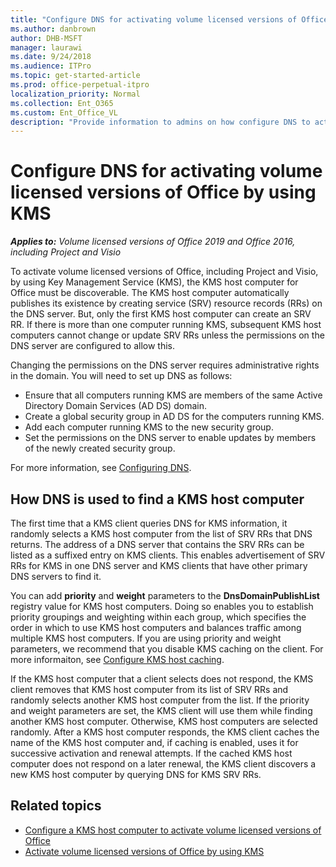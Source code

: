 ```yaml
---
title: "Configure DNS for activating volume licensed versions of Office by using KMS"
ms.author: danbrown
author: DHB-MSFT
manager: laurawi
ms.date: 9/24/2018
ms.audience: ITPro
ms.topic: get-started-article
ms.prod: office-perpetual-itpro
localization_priority: Normal
ms.collection: Ent_O365
ms.custom: Ent_Office_VL
description: "Provide information to admins on how configure DNS to activate volume licensed versions of Office by using KMS."
---
```


# Configure DNS for activating volume licensed versions of Office by using KMS

 ***Applies to:*** *Volume licensed versions of Office 2019 and Office 2016, including Project and Visio*
 
  
To activate volume licensed versions of Office, including Project and Visio, by using Key Management Service (KMS), the KMS host computer for Office must be discoverable. The KMS host computer automatically publishes its existence by creating service (SRV) resource records (RRs) on the DNS server. But, only the first KMS host computer can create an SRV RR. If there is more than one computer running KMS, subsequent KMS host computers cannot change or update SRV RRs unless the permissions on the DNS server are configured to allow this.

Changing the permissions on the DNS server requires administrative rights in the domain. You will need to set up DNS as follows:
  
- Ensure that all computers running KMS are members of the same Active Directory Domain Services (AD DS) domain.
- Create a global security group in AD DS for the computers running KMS.
- Add each computer running KMS to the new security group.
- Set the permissions on the DNS server to enable updates by members of the newly created security group.
    
For more information, see [Configuring DNS](https://go.microsoft.com/fwlink/p/?LinkId=238674).
  

## How DNS is used to find a KMS host computer

The first time that a KMS client queries DNS for KMS information, it randomly selects a KMS host computer from the list of SRV RRs that DNS returns. The address of a DNS server that contains the SRV RRs can be listed as a suffixed entry on KMS clients. This enables advertisement of SRV RRs for KMS in one DNS server and KMS clients that have other primary DNS servers to find it.
  
You can add **priority** and **weight** parameters to the **DnsDomainPublishList** registry value for KMS host computers. Doing so enables you to establish priority groupings and weighting within each group, which specifies the order in which to use KMS host computers and balances traffic among multiple KMS host computers. If you are using priority and weight parameters, we recommend that you disable KMS caching on the client. For more informaiton, see [Configure KMS host caching](activate-office-by-using-kms.md#KMSClientCacheOnOff).
  
If the KMS host computer that a client selects does not respond, the KMS client removes that KMS host computer from its list of SRV RRs and randomly selects another KMS host computer from the list. If the priority and weight parameters are set, the KMS client will use them while finding another KMS host computer. Otherwise, KMS host computers are selected randomly. After a KMS host computer responds, the KMS client caches the name of the KMS host computer and, if caching is enabled, uses it for successive activation and renewal attempts. If the cached KMS host computer does not respond on a later renewal, the KMS client discovers a new KMS host computer by querying DNS for KMS SRV RRs.
  
## Related topics

- [Configure a KMS host computer to activate volume licensed versions of Office](configure-a-kms-host-computer-for-office.md)
- [Activate volume licensed versions of Office by using KMS](activate-office-by-using-kms.md)


